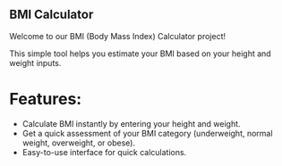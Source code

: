 ## BMI Calculator

Welcome to our BMI (Body Mass Index) Calculator project! 

This simple tool helps you estimate your BMI based on your height and weight inputs.

# Features:
* Calculate BMI instantly by entering your height and weight.
* Get a quick assessment of your BMI category (underweight, normal weight, overweight, or obese).
* Easy-to-use interface for quick calculations.

  

  

